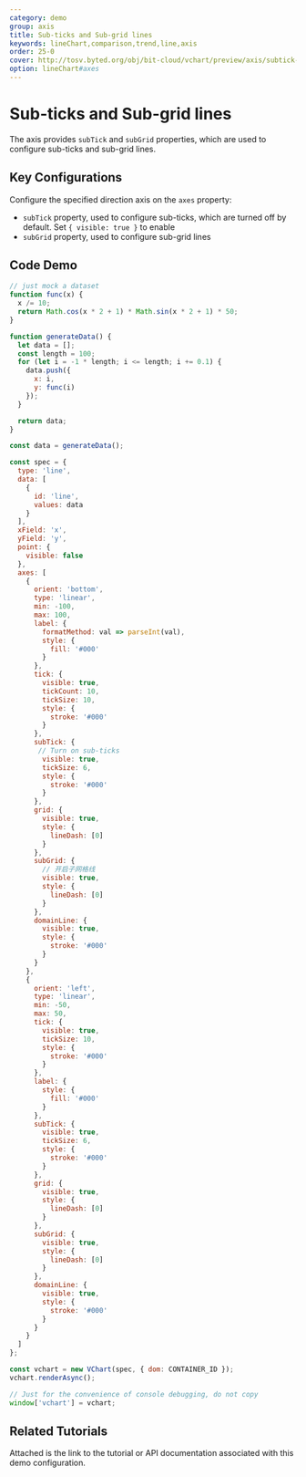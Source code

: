 ```yaml
---
category: demo
group: axis
title: Sub-ticks and Sub-grid lines
keywords: lineChart,comparison,trend,line,axis
order: 25-0
cover: http://tosv.byted.org/obj/bit-cloud/vchart/preview/axis/subtick-and-subgrid.png
option: lineChart#axes
---
```


# Sub-ticks and Sub-grid lines

The axis provides `subTick` and `subGrid` properties, which are used to configure sub-ticks and sub-grid lines.

## Key Configurations

Configure the specified direction axis on the `axes` property:

- `subTick` property, used to configure sub-ticks, which are turned off by default. Set `{ visible: true }` to enable
- `subGrid` property, used to configure sub-grid lines

## Code Demo

```javascript livedemo
// just mock a dataset
function func(x) {
  x /= 10;
  return Math.cos(x * 2 + 1) * Math.sin(x * 2 + 1) * 50;
}

function generateData() {
  let data = [];
  const length = 100;
  for (let i = -1 * length; i <= length; i += 0.1) {
    data.push({
      x: i,
      y: func(i)
    });
  }

  return data;
}

const data = generateData();

const spec = {
  type: 'line',
  data: [
    {
      id: 'line',
      values: data
    }
  ],
  xField: 'x',
  yField: 'y',
  point: {
    visible: false
  },
  axes: [
    {
      orient: 'bottom',
      type: 'linear',
      min: -100,
      max: 100,
      label: {
        formatMethod: val => parseInt(val),
        style: {
          fill: '#000'
        }
      },
      tick: {
        visible: true,
        tickCount: 10,
        tickSize: 10,
        style: {
          stroke: '#000'
        }
      },
      subTick: {
       // Turn on sub-ticks
        visible: true,
        tickSize: 6,
        style: {
          stroke: '#000'
        }
      },
      grid: {
        visible: true,
        style: {
          lineDash: [0]
        }
      },
      subGrid: {
        // 开启子网格线
        visible: true,
        style: {
          lineDash: [0]
        }
      },
      domainLine: {
        visible: true,
        style: {
          stroke: '#000'
        }
      }
    },
    {
      orient: 'left',
      type: 'linear',
      min: -50,
      max: 50,
      tick: {
        visible: true,
        tickSize: 10,
        style: {
          stroke: '#000'
        }
      },
      label: {
        style: {
          fill: '#000'
        }
      },
      subTick: {
        visible: true,
        tickSize: 6,
        style: {
          stroke: '#000'
        }
      },
      grid: {
        visible: true,
        style: {
          lineDash: [0]
        }
      },
      subGrid: {
        visible: true,
        style: {
          lineDash: [0]
        }
      },
      domainLine: {
        visible: true,
        style: {
          stroke: '#000'
        }
      }
    }
  ]
};

const vchart = new VChart(spec, { dom: CONTAINER_ID });
vchart.renderAsync();

// Just for the convenience of console debugging, do not copy
window['vchart'] = vchart;
```

## Related Tutorials

Attached is the link to the tutorial or API documentation associated with this demo configuration.